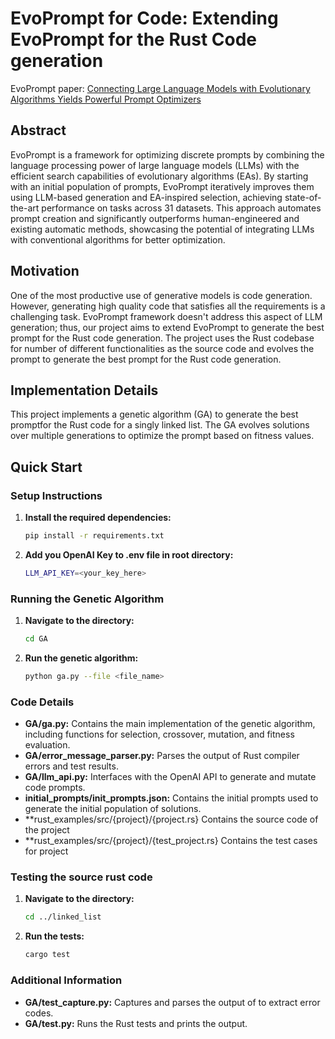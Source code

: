 # EvoPrompt for Code: Extending EvoPrompt for the Rust Code generation
EvoPrompt paper: [Connecting Large Language Models with Evolutionary Algorithms Yields Powerful Prompt Optimizers](https://arxiv.org/abs/2309.08532)

## Abstract
EvoPrompt is a framework for optimizing discrete prompts by combining the language processing power of large language models (LLMs) with the efficient search capabilities of evolutionary algorithms (EAs). By starting with an initial population of prompts, EvoPrompt iteratively improves them using LLM-based generation and EA-inspired selection, achieving state-of-the-art performance on tasks across 31 datasets. This approach automates prompt creation and significantly outperforms human-engineered and existing automatic methods, showcasing the potential of integrating LLMs with conventional algorithms for better optimization.

## Motivation
One of the most productive use of generative models is code generation. However, generating high quality code that satisfies all the requirements is a challenging task. EvoPrompt framework doesn't address this aspect of LLM generation; thus, our project aims to extend EvoPrompt to generate the best prompt for the Rust code generation. The project uses the Rust codebase for number of different functionalities as the source code and evolves the prompt to generate the best prompt for the Rust code generation.

## Implementation Details

This project implements a genetic algorithm (GA) to generate the best promptfor the Rust code for a singly linked list. The GA evolves solutions over multiple generations to optimize the prompt based on fitness values.

## Quick Start

### Setup Instructions

1. **Install the required dependencies:**

    ```sh
    pip install -r requirements.txt
    ```
2. **Add you OpenAI Key to .env file in root directory:**

    ```sh
    LLM_API_KEY=<your_key_here>
    ```

### Running the Genetic Algorithm

1. **Navigate to the  directory:**

    ```sh
    cd GA
    ```

2. **Run the genetic algorithm:**

    ```sh
    python ga.py --file <file_name>
    ```

### Code Details

- **GA/ga.py:** Contains the main implementation of the genetic algorithm, including functions for selection, crossover, mutation, and fitness evaluation.
- **GA/error_message_parser.py:** Parses the output of Rust compiler errors and test results.
- **GA/llm_api.py:** Interfaces with the OpenAI API to generate and mutate code prompts.
- **initial_prompts/init_prompts.json:** Contains the initial prompts used to generate the initial population of solutions.
- **rust_examples/src/{project}/{project.rs} Contains the source code of the project 
- **rust_examples/src/{project}/{test_project.rs} Contains the test cases for project

### Testing the source rust code

1. **Navigate to the  directory:**

    ```sh
    cd ../linked_list
    ```

2. **Run the tests:**

    ```sh
    cargo test
    ```

### Additional Information

- **GA/test_capture.py:** Captures and parses the output of to extract error codes.
- **GA/test.py:** Runs the Rust tests and prints the output.
